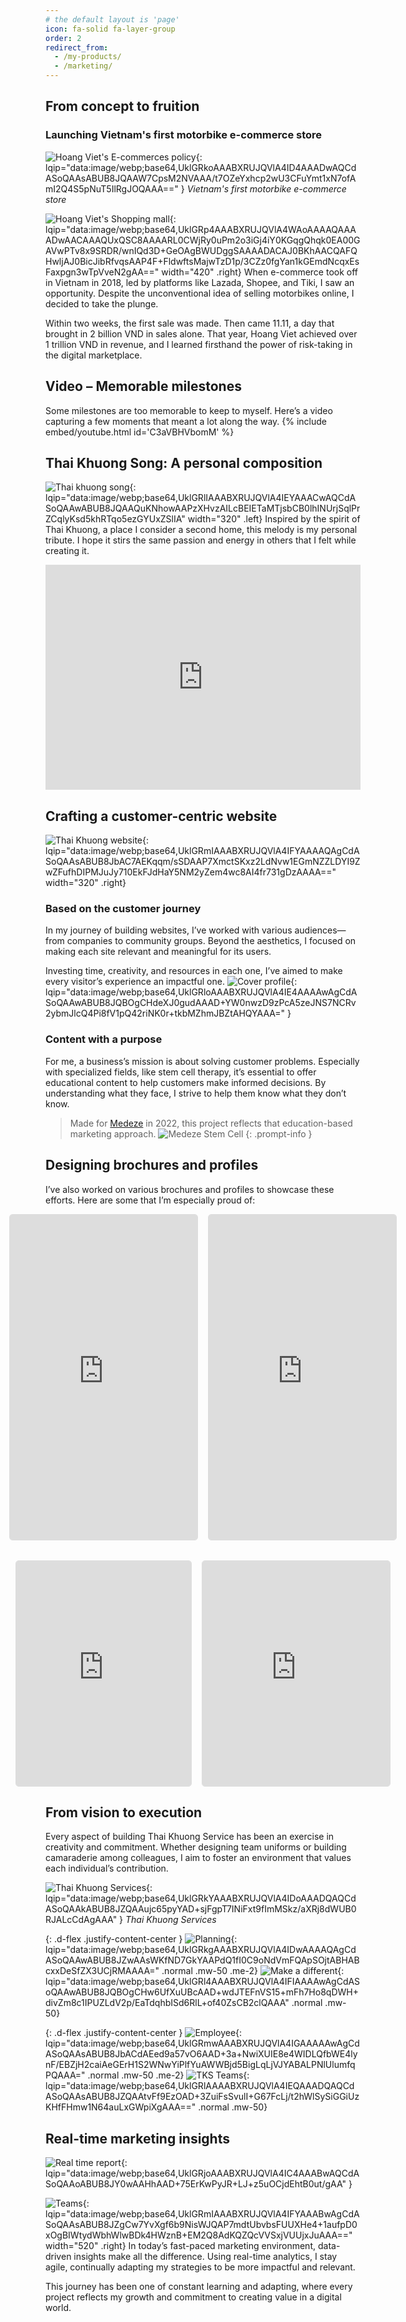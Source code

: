 ```yaml
---
# the default layout is 'page'
icon: fa-solid fa-layer-group
order: 2
redirect_from:
  - /my-products/
  - /marketing/
---
```

## From concept to fruition
### Launching Vietnam's first motorbike e-commerce store
![Hoang Viet's E-commerces policy](/assets/img/site/hv-e-commerce-policy.webp){: lqip="data:image/webp;base64,UklGRkoAAABXRUJQVlA4ID4AAADwAQCdASoQAAsABUB8JQAAW7CpsM2NVAAA/t7OZeYxhcp2wU3CFuYmt1xN7ofAmI2Q4S5pNuT5IlRgJOQAAA==" }
_Vietnam's first motorbike e-commerce store_

![Hoang Viet's Shopping mall](/assets/img/site/hv-e-commerce-shopping-mall.webp){: lqip="data:image/webp;base64,UklGRp4AAABXRUJQVlA4WAoAAAAQAAAADwAACAAAQUxQSC8AAAARL0CWjRy0uPm2o3iGj4iY0KGqgQhqk0EA00GAVwPTv8x9SRDR/wnIQd3D+GeOAgBWUDggSAAAADACAJ0BKhAACQAFQHwljAJ0BicJibRfvqsAAP4F+FldwftsMajwTzD1p/3CZz0fgYan1kGEmdNcqxEsFaxpgn3wTpVveN2gAA==" width="420" .right}
When e-commerce took off in Vietnam in 2018, led by platforms like Lazada, Shopee, and Tiki, I saw an opportunity. Despite the unconventional idea of selling motorbikes online, I decided to take the plunge.

Within two weeks, the first sale was made. Then came 11.11, a day that brought in 2 billion VND in sales alone. That year, Hoang Viet achieved over 1 trillion VND in revenue, and I learned firsthand the power of risk-taking in the digital marketplace.

## Video – Memorable milestones
Some milestones are too memorable to keep to myself. Here’s a video capturing a few moments that meant a lot along the way.
{% include embed/youtube.html id='C3aVBHVbomM' %}

## Thai Khuong Song: A personal composition
![Thai khuong song](/assets/img/site/thai-khuong-song.webp){: lqip="data:image/webp;base64,UklGRlIAAABXRUJQVlA4IEYAAACwAQCdASoQAAwABUB8JQAAQuKNhowAAPzXHvzAILcBEIETaMTjsbCB0lhINUrjSqlPrZCqlyKsd5khRTqo5ezGYUxZSlIA" width="320" .left}
Inspired by the spirit of Thai Khuong, a place I consider a second home, this melody is my personal tribute. I hope it stirs the same passion and energy in others that I felt while creating it.

<iframe width="100%" height="360" scrolling="no" frameborder="no" allow="autoplay" src="https://w.soundcloud.com/player/?url=https%3A//api.soundcloud.com/playlists/1063996978&color=%23ff5500&auto_play=false&hide_related=false&show_comments=false&show_user=true&show_reposts=false&show_teaser=true"></iframe>

## Crafting a customer-centric website
![Thai Khuong website](/assets/img/site/tkt-website.webp){: lqip="data:image/webp;base64,UklGRmIAAABXRUJQVlA4IFYAAAAQAgCdASoQAAsABUB8JbAC7AEKqqm/sSDAAP7XmctSKxz2LdNvw1EGmNZZLDYI9ZwZFufhDIPMJuJy710EkFJdHaY5NM2yZem4wc8AI4fr731gDzAAAA==" width="320" .right}

### Based on the customer journey
In my journey of building websites, I’ve worked with various audiences—from companies to community groups. Beyond the aesthetics, I focused on making each site relevant and meaningful for its users.

Investing time, creativity, and resources in each one, I’ve aimed to make every visitor’s experience an impactful one.
![Cover profile](/assets/img/site/TK-cover-profile.webp){: lqip="data:image/webp;base64,UklGRloAAABXRUJQVlA4IE4AAAAwAgCdASoQAAwABUB8JQBOgCHdeXJ0gudAAAD+YW0nwzD9zPcA5zeJNS7NCRv2ybmJlcQ4Pi8fV1pQ42riNK0r+tkbMZhmJBZtAHQYAAA=" }

### Content with a purpose
For me, a business’s mission is about solving customer problems. Especially with specialized fields, like stem cell therapy, it’s essential to offer educational content to help customers make informed decisions. By understanding what they face, I strive to help them know what they don’t know.

>Made for [Medeze](https://medeze.vn) in 2022, this project reflects that  education-based marketing approach.
![Medeze Stem Cell](/assets/img/site/medeze-stemcell.gif "Medeze Stem Cell")
{: .prompt-info }

## Designing brochures and profiles
I’ve also worked on various brochures and profiles to showcase these efforts. Here are some that I’m especially proud of:
<div style="display: flex; justify-content: center; gap: 1rem; margin-bottom: 2rem;">
  <iframe src="https://drive.google.com/file/d/1BerQAn-mQzwjKTKo-m8HqqL6y8iojidX/preview" style="width: 390px; height: 520px; border: 1px solid #ddd; border-radius: 5px;"></iframe>
  <iframe src="https://drive.google.com/file/d/1b1OMeqmvNW7yyOlMIgxSy4X24aa3Wzaw/preview" style="width: 390px; height: 520px; border: 1px solid #ddd; border-radius: 5px;"></iframe>
</div>

<div style="display: flex; justify-content: center; gap: 1rem;">
  <iframe src="https://drive.google.com/file/d/12n-nsfyAl--NMFHmVU__X7q1IxKkfvOf/preview" style="width: 280px; height: 360px; border: 1px solid #ddd; border-radius: 5px;"></iframe>
  <iframe src="https://drive.google.com/file/d/1UpH7tiuTO1O7KyHst8ZLFTNMHYc1cHBE/preview" style="width: 500px; height: 360px; border: 1px solid #ddd; border-radius: 5px;"></iframe>
</div>

## From vision to execution
Every aspect of building Thai Khuong Service has been an exercise in creativity and commitment. Whether designing team uniforms or building camaraderie among colleagues, I aim to foster an environment that values each individual’s contribution.

![Thai Khuong Services](/assets/img/post/tks.webp "Thai Khuong Services"){: lqip="data:image/webp;base64,UklGRkYAAABXRUJQVlA4IDoAAADQAQCdASoQAAkABUB8JZQAAujc65pyYAD+sjFgpT7INiFxt9fImMSkz/aXRj8dWUB0RJALcCdAgAAA" }
_Thai Khuong Services_

{: .d-flex .justify-content-center }
![Planning](/assets/img/site/stk-planning.webp "TKS Planning Service"){: lqip="data:image/webp;base64,UklGRkgAAABXRUJQVlA4IDwAAAAQAgCdASoQAAwABUB8JZwAAsWKfND7GkYAAPdQ1fI0C9oNdVmFQApSOjtABHABcxxDeSfZX3UCjRMAAAA=" .normal .mw-50 .me-2}
![Make a different](/assets/img/site/design-tks-uniform.webp "TKS uniform"){: lqip="data:image/webp;base64,UklGRl4AAABXRUJQVlA4IFIAAAAwAgCdASoQAAwABUB8JQBOgCHw6UfXuUBcAAD+wdJTEFnVS15+mFh7Ho8qDWH+divZm8c1IPUZLdV2p/EaTdqhbISd6RlL+of40ZsCB2clQAAA" .normal .mw-50}

{: .d-flex .justify-content-center }
![Employee](/assets/img/site/tks-employee.webp "The firts members"){: lqip="data:image/webp;base64,UklGRmwAAABXRUJQVlA4IGAAAAAwAgCdASoQAAsABUB8JbACdAEed9a57vO6AAD+3a+NwiXUIE8e4WIDLQfbWE4lynF/EBZjH2caiAeGErH1S2WNwYiPlfYuAWWBjd5BigLqLjVJYABALPNlUlumfqPQAAA=" .normal .mw-50 .me-2}
![TKS Teams](/assets/img/site/tks-teams.webp "TKS Teams"){: lqip="data:image/webp;base64,UklGRlAAAABXRUJQVlA4IEQAAADQAQCdASoQAAsABUB8JZQAAtvFf9EzOAD+3ZuiFsSvulI+G67FcLj/t2hWlSySiGGiUzKHfFHmw1N64auLxGWpiXgAAA==" .normal .mw-50}


## Real-time marketing insights
![Real time report](/assets/img/site/real-time-report.webp){: lqip="data:image/webp;base64,UklGRjoAAABXRUJQVlA4IC4AAABwAQCdASoQAAoABUB8JY0wAAHhAAD+75ErKwPyJR+LJ+z5uOCjdEhtB0ut/gAA" }

![Teams](/assets/img/site/tk-teams.webp){: lqip="data:image/webp;base64,UklGRmIAAABXRUJQVlA4IFYAAABwAgCdASoQAAsABUB8JZgCw7YvXgf6b9NisWJQAP7mdtUbvbsFUUXHe4+1aufpD0xOgBIWtydWbhWlwBDk4HWznB+EM2Q8AdKQZQcVVSxjVUUjxJuAAA==" width="520" .right}
In today’s fast-paced marketing environment, data-driven insights make all the difference. Using real-time analytics, I stay agile, continually adapting my strategies to be more impactful and relevant.

This journey has been one of constant learning and adapting, where every project reflects my growth and commitment to creating value in a digital world.
